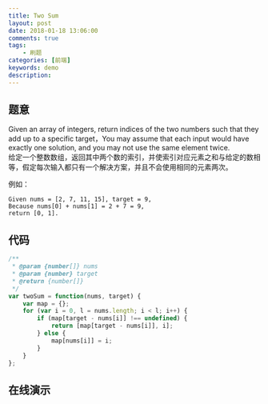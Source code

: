 ```yaml
---
title: Two Sum
layout: post
date: 2018-01-18 13:06:00
comments: true
tags: 
    - 刷题
categories: [前端]
keywords: demo
description: 
---
```

## 题意
Given an array of integers, return indices of the two numbers such that they add up to a specific target，You may assume that each input would have exactly one solution, and you may not use the same element twice.   
给定一个整数数组，返回其中两个数的索引，并使索引对应元素之和与给定的数相等，假定每次输入都只有一个解决方案，并且不会使用相同的元素两次。     

例如：
```
Given nums = [2, 7, 11, 15], target = 9,
Because nums[0] + nums[1] = 2 + 7 = 9,
return [0, 1].
```
## 代码

``` javascript
/**
 * @param {number[]} nums
 * @param {number} target
 * @return {number[]}
 */
var twoSum = function(nums, target) {
    var map = {};
    for (var i = 0, l = nums.length; i < l; i++) {
        if (map[target - nums[i]] !== undefined) {
            return [map[target - nums[i]], i];
        } else {
            map[nums[i]] = i;
        }
    }
};
```
## 在线演示
<script async src="//jsfiddle.net/duqing/g6wLLesw/embed/js,html,css,result/dark/"></script>



